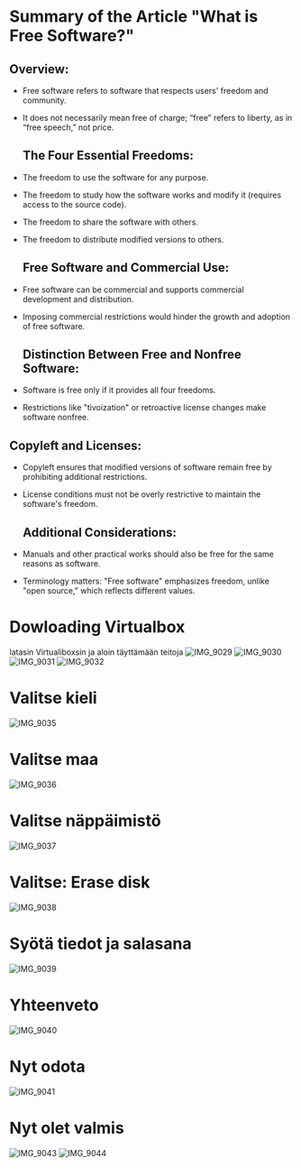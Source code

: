 # Summary of the Article "What is Free Software?"


## Overview:
- Free software refers to software that respects users' freedom and community.
- It does not necessarily mean free of charge; “free” refers to liberty, as in “free speech,” not price.

  ## The Four Essential Freedoms:

- The freedom to use the software for any purpose.
- The freedom to study how the software works and modify it (requires access to the source code).
- The freedom to share the software with others.
- The freedom to distribute modified versions to others.

  ## Free Software and Commercial Use:

- Free software can be commercial and supports commercial development and distribution.
- Imposing commercial restrictions would hinder the growth and adoption of free software.

  ## Distinction Between Free and Nonfree Software:

- Software is free only if it provides all four freedoms.
- Restrictions like "tivoization" or retroactive license changes make software nonfree.

 ## Copyleft and Licenses:

- Copyleft ensures that modified versions of software remain free by prohibiting additional restrictions.
- License conditions must not be overly restrictive to maintain the software's freedom.

  ## Additional Considerations:

- Manuals and other practical works should also be free for the same reasons as software.
- Terminology matters: "Free software" emphasizes freedom, unlike "open source," which reflects different values.


# Dowloading Virtualbox

latasin Virtualiboxsin ja aloin täyttämään teitoja
![IMG_9029](https://github.com/user-attachments/assets/89d9066e-aaae-402d-a027-a371ad4da395)
![IMG_9030](https://github.com/user-attachments/assets/d08e3a49-17ad-4b7a-988b-63d481e11f74)
![IMG_9031](https://github.com/user-attachments/assets/2d13de95-8c02-4f3e-bdd8-af90bdcb66b6)
![IMG_9032](https://github.com/user-attachments/assets/e1375ab8-6896-46d9-822d-be4798e9dbb8)

# Valitse kieli
![IMG_9035](https://github.com/user-attachments/assets/fce61a29-451a-48cf-a769-6e1c67d2d777)

# Valitse maa
![IMG_9036](https://github.com/user-attachments/assets/7e9947ae-5342-41b8-b0e1-1473e3049be5)

# Valitse näppäimistö
![IMG_9037](https://github.com/user-attachments/assets/51d470f8-6a7d-439f-99f4-463f8516df37)

# Valitse: Erase disk
![IMG_9038](https://github.com/user-attachments/assets/29ca51ce-6898-4a8b-b408-0b5162163030)

# Syötä tiedot ja salasana
![IMG_9039](https://github.com/user-attachments/assets/825e4017-6ec3-452d-bed6-ee187887a2af)

# Yhteenveto
![IMG_9040](https://github.com/user-attachments/assets/ff5b2e3d-4a71-4897-9ba7-67c0119ab860)

# Nyt odota
![IMG_9041](https://github.com/user-attachments/assets/37b7c7db-f658-43a8-8278-3d7e561dcdeb)

# Nyt olet valmis
![IMG_9043](https://github.com/user-attachments/assets/edec0be5-d1ff-4b30-9bcd-f0baf58e04f4)
![IMG_9044](https://github.com/user-attachments/assets/80b2a8cb-5c0f-412e-aec2-aa008d6b2e72)
